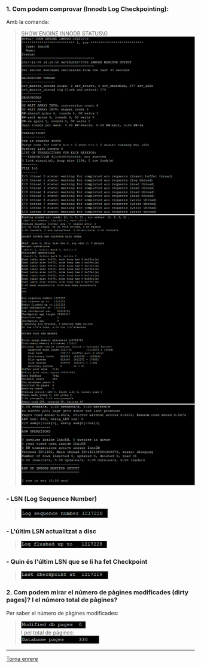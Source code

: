 ### 1. Com podem comprovar (Innodb Log Checkpointing):  
Amb la comanda:  
> SHOW ENGINE INNODB STATUS\G  
>  ![501](https://raw.githubusercontent.com/Josep88/MP10UF2-A3/master/img/exercici5/501.PNG)  
>  ![502](https://raw.githubusercontent.com/Josep88/MP10UF2-A3/master/img/exercici5/502.PNG)  
>  ![503](https://raw.githubusercontent.com/Josep88/MP10UF2-A3/master/img/exercici5/503.PNG)  
  
### - LSN (Log Sequence Number)  
>  ![504](https://raw.githubusercontent.com/Josep88/MP10UF2-A3/master/img/exercici5/504.PNG) 
  
### - L'últim LSN actualitzat a disc  
>  ![505](https://raw.githubusercontent.com/Josep88/MP10UF2-A3/master/img/exercici5/505.PNG) 
  
### - Quin és l'últim LSN que se li ha fet Checkpoint  
>  ![506](https://raw.githubusercontent.com/Josep88/MP10UF2-A3/master/img/exercici5/506.PNG) 
  
### 2.  Com podem mirar el número de pàgines modificades (dirty pages)? I el número total de pàgines?  
Per saber el número de pàgines modificades:  
>  ![507](https://raw.githubusercontent.com/Josep88/MP10UF2-A3/master/img/exercici5/507.PNG)   
I pel total de pàgines:  
>  ![508](https://raw.githubusercontent.com/Josep88/MP10UF2-A3/master/img/exercici5/508.PNG)  
  
***
[Torna enrere](https://github.com/Josep88/MP10UF2-A3)
